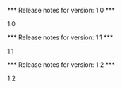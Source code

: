 

*** Release notes for version: 1.0 ***

1.0

*** Release notes for version: 1.1 ***

1.1

*** Release notes for version: 1.2 ***

1.2